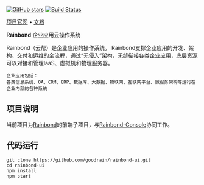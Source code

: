 
[![GitHub stars](https://img.shields.io/github/stars/goodrain/rainbond-ui.svg?style=flat-square)](https://github.com/goodrain/rainbond-ui/stargazers)
[![Build Status](https://travis-ci.org/goodrain/rainbond-ui.svg?branch=V5.1)](https://travis-ci.org/goodrain/rainbond-ui)

[项目官网](http://www.rainbond.com) • [文档](https://www.rainbond.com/docs/)


**Rainbond** 企业应用云操作系统

Rainbond（云帮）是企业应用的操作系统。 Rainbond支撑企业应用的开发、架构、交付和运维的全流程，通过“无侵入”架构，无缝衔接各类企业应用，底层资源可以对接和管理IaaS、虚拟机和物理服务器。
```
企业应用包括：
各类信息系统、OA、CRM、ERP、数据库、大数据、物联网、互联网平台、微服务架构等运行在企业内部的各种系统
```

## 项目说明

当前项目为[Rainbond](https://github.com/goodrain/rainbond)的前端子项目，与[Rainbond-Console](https://github.com/goodrain/rainbond-console)协同工作。

## 代码运行

```
git clone https://github.com/goodrain/rainbond-ui.git
cd rainbond-ui
npm install
npm start
```
